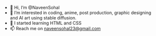 - 👋 Hi, I’m @NaveenSohal
- 👀 I’m interested in coding, anime, post production, graphic designing and AI art using stable diffusion.
- 🌱 I started learning HTML and CSS
- 📫 Reach me on naveensohal23@gmail.com

<!---
NaveenSohal/NaveenSohal is a ✨ special ✨ repository because its `README.md` (this file) appears on your GitHub profile.
You can click the Preview link to take a look at your changes.
--->
